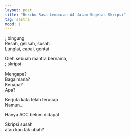 ```yaml
---
layout: post
title: "Beribu Rasa Lembaran A4 dalam Segelas Skripsi"
tag: sastra
mood: 1
---
```


; bingung<br>
Resah, gelisah, susah<br>
Lunglai, capai, gontai

Oleh sebuah mantra bernama,<br>
; skripsi

Mengapa?<br>
Bagaimana?<br>
Kenapa?<br>
Apa?

Berjuta kata telah terucap<br>
Namun...

Hanya ACC belum didapat.<br>

Skripsi susah<br>
atau kau tak ubah?